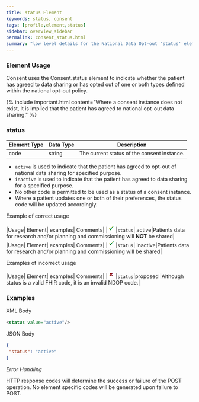 ```yaml
---
title: status Element
keywords: status, consent
tags: [profile,element,status]
sidebar: overview_sidebar
permalink: consent_status.html
summary: "low level details for the National Data Opt-out 'status' element"
---
```

### Element Usage ###

Consent uses the Consent.status element to indicate whether the patient has agreed to data sharing or has opted out of one or both types defined within the national opt-out policy.

{% include important.html content="Where a consent instance does not exist, it is implied that the patient has agreed to national opt-out data sharing." %}

### status ###

|Element Type| Data Type| Description|
| ------------- | ------------- | ------------- |
| code| string | The current status of the consent instance.|


- `active` is used to indicate that the patient has agreed to opt-out of national data sharing for specified purpose.
- `inactive` is used to indicate that the patient has agreed to data sharing for a specified purpose. 
- No other code is permitted to be used as a status of a consent instance.
- Where a patient updates one or both of their preferences, the status code will be updated accordingly.

Example of correct usage

|Usage| Element| examples| Comments|
|![Tick](images/tick.png)|`status`| active|Patients data for research and/or planning and commissioning will **NOT** be shared|
|Usage| Element| examples| Comments|
|![Tick](images/tick.png)|`status`| inactive|Patients data for research and/or planning and commissioning will be shared|

Examples of incorrect usage

|Usage| Element| examples| Comments|
|![Cross](images/cross.png)|`status`|proposed |Although status is a valid FHIR code, it is an invalid NDOP code.|

### Examples ###

XML Body

```xml
<status value="active"/>
```
JSON Body

```json
{
 "status": "active"
}
```

*Error Handling*

HTTP response codes will determine the success or failure of the POST operation. No element specific codes will be generated upon failure to POST.








